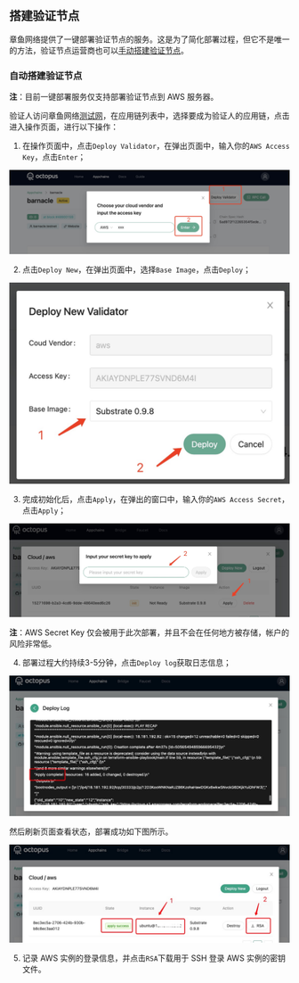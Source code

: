 ## 搭建验证节点

章鱼网络提供了一键部署验证节点的服务。这是为了简化部署过程，但它不是唯一的方法，验证节点运营商也可以[手动搭建验证节点](./validator-deploy-manually.md)。
### 自动搭建验证节点

**注**：目前一键部署服务仅支持部署验证节点到 AWS 服务器。

验证人访问章鱼网络[测试网](https://testnet.oct.network/)，在应用链列表中，选择要成为验证人的应用链，点击进入操作页面，进行以下操作：

1. 在操作页面中，点击`Deploy Validator`，在弹出页面中，输入你的`AWS Access Key`，点击`Enter`；

![deploy validator](../../maintain/validator_deploy.jpg)

2. 点击`Deploy New`，在弹出页面中，选择`Base Image`，点击`Deploy`；

![deploy new](../../maintain/validator_deploy_new.jpg)

3. 完成初始化后，点击`Apply`，在弹出的窗口中，输入你的`AWS Access Secret`，点击`Apply`；

![deploy apply](../../maintain/validator_deploy_apply.jpg)

**注**：AWS Secret Key 仅会被用于此次部署，并且不会在任何地方被存储，帐户的风险非常低。

4. 部署过程大约持续3-5分钟，点击`Deploy log`获取日志信息；

![deploy log](../../maintain/validator_deploy_log.jpg)

然后刷新页面查看状态，部署成功如下图所示。

![deploy success](../../maintain/validator_deploy_success.jpg)

5. 记录 AWS 实例的登录信息，并点击`RSA`下载用于 SSH 登录 AWS 实例的密钥文件。



